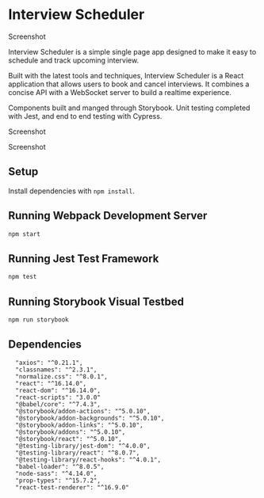 # Interview Scheduler

Screenshot

Interview Scheduler is a simple single page app designed to make it easy to schedule and track upcoming interview.

Built with the latest tools and techniques, Interview Scheduler is a React application that allows users to book and cancel interviews. It combines a concise API with a WebSocket server to build a realtime experience. 

Components built and manged through Storybook. 
Unit testing completed with Jest, and end to end testing with Cypress. 

Screenshot

Screenshot

## Setup

Install dependencies with `npm install`.

## Running Webpack Development Server

```sh
npm start
```

## Running Jest Test Framework

```sh
npm test
```

## Running Storybook Visual Testbed

```sh
npm run storybook
```

## Dependencies

```
  "axios": "^0.21.1",
  "classnames": "^2.3.1",
  "normalize.css": "^8.0.1",
  "react": "^16.14.0",
  "react-dom": "^16.14.0",
  "react-scripts": "3.0.0"
  "@babel/core": "^7.4.3",
  "@storybook/addon-actions": "^5.0.10",
  "@storybook/addon-backgrounds": "^5.0.10",
  "@storybook/addon-links": "^5.0.10",
  "@storybook/addons": "^5.0.10",
  "@storybook/react": "^5.0.10",
  "@testing-library/jest-dom": "^4.0.0",
  "@testing-library/react": "^8.0.7",
  "@testing-library/react-hooks": "^4.0.1",
  "babel-loader": "^8.0.5",
  "node-sass": "^4.14.0",
  "prop-types": "^15.7.2",
  "react-test-renderer": "^16.9.0"
```
